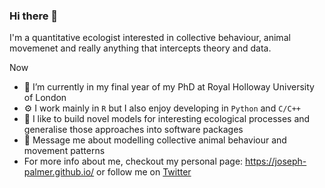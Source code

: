 ### Hi there 👋

I'm a quantitative ecologist interested in collective behaviour, animal movemenet and really anything that intercepts theory and data.

Now

- 🔭 I’m currently in my final year of my PhD at Royal Holloway University of London
- ⚙️ I work mainly in `R` but I also enjoy developing in `Python` and `C/C++`
- 🌱 I like to build novel models for interesting ecological processes and generalise those approaches into software packages
- 💬 Message me about modelling collective animal behaviour and movement patterns
- For more info about me, checkout my personal page: https://joseph-palmer.github.io/ or follow me on [Twitter](https://twitter.com/joepgpalmer)
